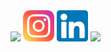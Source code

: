 <img src="https://user-images.githubusercontent.com/105375963/197368952-4f69e3e0-ec40-40f8-bce6-32b18f407656.gif" />
<a href="https://www.instagram.com/nikoteenie/?hl=en">
<img src="images/instagram.png" width="50px"/></a>
<a href="https://www.linkedin.com/in/nicolebrodkin/">
<img src="images/linkedin.png" width="50px"/></a>
<a href="https://nikoteenie.netlify.app/">
<img src="images/profile-icon.png" width="50px"/></a>


